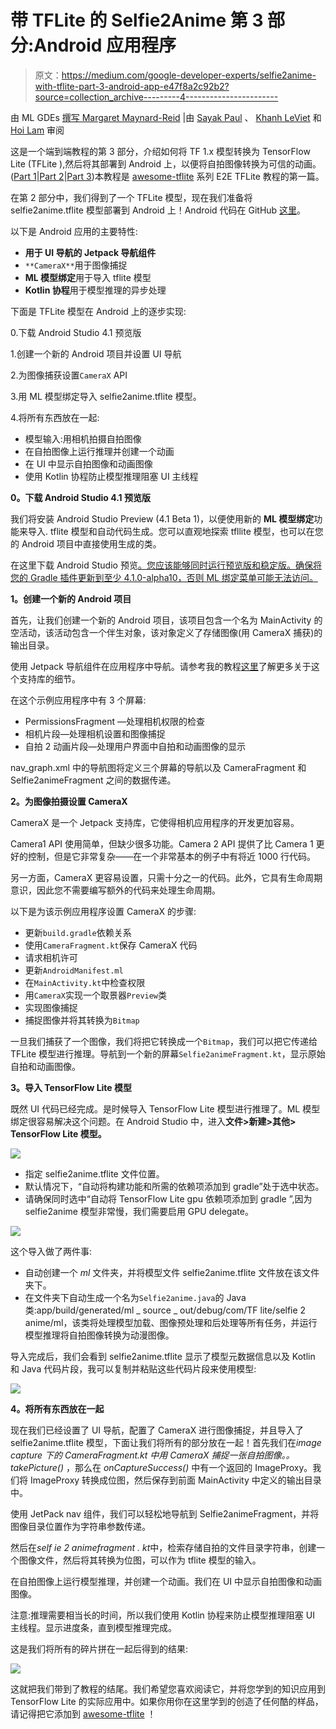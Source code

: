 # 带 TFLite 的 Selfie2Anime 第 3 部分:Android 应用程序

> 原文：<https://medium.com/google-developer-experts/selfie2anime-with-tflite-part-3-android-app-e47f8a2c92b2?source=collection_archive---------4----------------------->

由 ML GDEs [撰写 Margaret Maynard-Reid](https://twitter.com/margaretmz) |由 [Sayak Paul](https://twitter.com/RisingSayak) 、 [Khanh LeViet](https://twitter.com/khanhlvg) 和 [Hoi Lam](https://twitter.com/hoitab) 审阅

这是一个端到端教程的第 3 部分，介绍如何将 TF 1.x 模型转换为 TensorFlow Lite (TFLite ),然后将其部署到 Android 上，以便将自拍图像转换为可信的动画。([Part 1](/@margaretmz/selfie2anime-with-tflite-part-1-overview-f97500800ffe)|[Part 2](/@margaretmz/selfie2anime-with-tflite-part-2-tflite-model-84002cf521dc)|[Part 3](/@margaretmz/selfie2anime-with-tflite-part-3-android-app-e47f8a2c92b2))本教程是 [awesome-tflite](https://github.com/margaretmz/awesome-tflite) 系列 E2E TFLite 教程的第一篇。

在第 2 部分中，我们得到了一个 TFLite 模型，现在我们准备将 selfie2anime.tflite 模型部署到 Android 上！Android 代码在 GitHub [这里](https://github.com/margaretmz/selfie2anime-with-tflite/tree/master/android/)。

以下是 Android 应用的主要特性:

*   **用于 UI 导航的 Jetpack 导航组件**
*   `**CameraX**`用于图像捕捉
*   **ML 模型绑定**用于导入 tflite 模型
*   **Kotlin 协程**用于模型推理的异步处理

下面是 TFLite 模型在 Android 上的逐步实现:

0.下载 Android Studio 4.1 预览版

1.创建一个新的 Android 项目并设置 UI 导航

2.为图像捕获设置`CameraX` API

3.用 ML 模型绑定导入 selfie2anime.tflite 模型。

4.将所有东西放在一起:

*   模型输入:用相机拍摄自拍图像
*   在自拍图像上运行推理并创建一个动画
*   在 UI 中显示自拍图像和动画图像
*   使用 Kotlin 协程防止模型推理阻塞 UI 主线程

**0。下载 Android Studio 4.1 预览版**

我们将安装 Android Studio Preview (4.1 Beta 1)，以便使用新的 **ML 模型绑定**功能来导入. tflite 模型和自动代码生成。您可以直观地探索 tfllite 模型，也可以在您的 Android 项目中直接使用生成的类。

在这里下载 Android Studio 预览[。您应该能够同时运行预览版和稳定版。确保将您的 Gradle 插件更新到至少 4.1.0-alpha10，否则 ML 绑定菜单可能无法访问。](https://developer.android.com/studio/preview)

**1。创建一个新的 Android 项目**

首先，让我们创建一个新的 Android 项目，该项目包含一个名为 MainActivity 的空活动，该活动包含一个伴生对象，该对象定义了存储图像(用 CameraX 捕获)的输出目录。

使用 Jetpack 导航组件在应用程序中导航。请参考我的教程[这里](/@margaretmz/android-ui-with-jetpack-nav-component-5ef46d9e0cfc)了解更多关于这个支持库的细节。

在这个示例应用程序中有 3 个屏幕:

*   PermissionsFragment —处理相机权限的检查
*   相机片段—处理相机设置和图像捕捉
*   自拍 2 动画片段—处理用户界面中自拍和动画图像的显示

nav_graph.xml 中的导航图将定义三个屏幕的导航以及 CameraFragment 和 Selfie2animeFragment 之间的数据传递。

**2。为图像拍摄设置 CameraX**

CameraX 是一个 Jetpack 支持库，它使得相机应用程序的开发更加容易。

Camera1 API 使用简单，但缺少很多功能。Camera 2 API 提供了比 Camera 1 更好的控制，但是它非常复杂——在一个非常基本的例子中有将近 1000 行代码。

另一方面，CameraX 更容易设置，只需十分之一的代码。此外，它具有生命周期意识，因此您不需要编写额外的代码来处理生命周期。

以下是为该示例应用程序设置 CameraX 的步骤:

*   更新`build.gradle`依赖关系
*   使用`CameraFragment.kt`保存 CameraX 代码
*   请求相机许可
*   更新`AndroidManifest.ml`
*   在`MainActivity.kt`中检查权限
*   用`CameraX`实现一个取景器`Preview`类
*   实现图像捕捉
*   捕捉图像并将其转换为`Bitmap`

一旦我们捕获了一个图像，我们将把它转换成一个`Bitmap`，我们可以把它传递给 TFLite 模型进行推理。导航到一个新的屏幕`Selfie2animeFragment.kt`，显示原始自拍和动画图像。

**3。导入 TensorFlow Lite 模型**

既然 UI 代码已经完成。是时候导入 TensorFlow Lite 模型进行推理了。ML 模型绑定很容易解决这个问题。在 Android Studio 中，进入**文件>新建>其他> TensorFlow Lite 模型。**

![](img/a8a664ec005de77e6fe14e779eab1ccc.png)

*   指定 selfie2anime.tflite 文件位置。
*   默认情况下，“自动将构建功能和所需的依赖项添加到 gradle”处于选中状态。
*   请确保同时选中“自动将 TensorFlow Lite gpu 依赖项添加到 gradle ”,因为 selfie2anime 模型非常慢，我们需要启用 GPU delegate。

![](img/82c41c8b6c32ccbe1026dd7832b361f6.png)

这个导入做了两件事:

*   自动创建一个 *ml* 文件夹，并将模型文件 selfie2anime.tflite 文件放在该文件夹下。
*   在文件夹下自动生成一个名为`Selfie2anime.java`的 Java 类:app/build/generated/ml _ source _ out/debug/com/TF lite/selfie 2 anime/ml，该类将处理模型加载、图像预处理和后处理等所有任务，并运行模型推理将自拍图像转换为动漫图像。

导入完成后，我们会看到 selfie2anime.tflite 显示了模型元数据信息以及 Kotlin 和 Java 代码片段，我可以复制并粘贴这些代码片段来使用模型:

![](img/76016ad167f7942dc05a3aceb5fb5c6b.png)

**4。将所有东西放在一起**

现在我们已经设置了 UI 导航，配置了 CameraX 进行图像捕捉，并且导入了 selfie2anime.tflite 模型，下面让我们将所有的部分放在一起！首先我们在*image capture 下的 CameraFragment.kt 中用 CameraX 捕捉一张自拍图像。。takePicture()* ，那么在 *onCaptureSuccess()* 中有一个返回的 ImageProxy。我们将 ImageProxy 转换成位图，然后保存到前面 MainActivity 中定义的输出目录中。

使用 JetPack nav 组件，我们可以轻松地导航到 Selfie2animeFragment，并将图像目录位置作为字符串参数传递。

然后在*self ie 2 animefragment . kt*中，检索存储自拍的文件目录字符串，创建一个图像文件，然后将其转换为位图，可以作为 tflite 模型的输入。

在自拍图像上运行模型推理，并创建一个动画。我们在 UI 中显示自拍图像和动画图像。

注意:推理需要相当长的时间，所以我们使用 Kotlin 协程来防止模型推理阻塞 UI 主线程。显示进度条，直到模型推理完成。

这是我们将所有的碎片拼在一起后得到的结果:

![](img/033fac6b9eea307f663ea0e5bb01bbe9.png)

这就把我们带到了教程的结尾。我们希望您喜欢阅读它，并将您学到的知识应用到 TensorFlow Lite 的实际应用中。如果你用你在这里学到的创造了任何酷的样品，请记得把它添加到 [awesome-tflite](https://github.com/margaretmz/awesome-tflite) ！